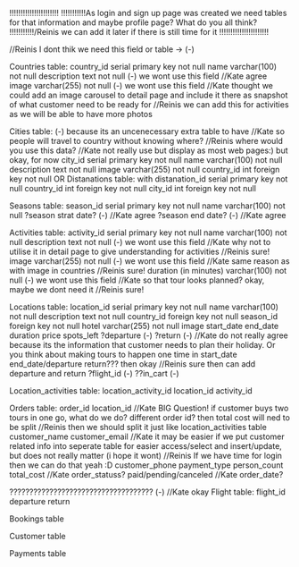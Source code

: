 !!!!!!!!!!!!!!!!!!!!!!
!!!!!!!!!!!As login and sign up page was created we need tables for that information and maybe profile page? What do you all think?
!!!!!!!!!!!/Reinis we can add it later if there is still time for it
!!!!!!!!!!!!!!!!!!!!!!

//Reinis I dont thik we need this field or table -> (-)

Countries table: 
    country_id serial primary key not null
    name varchar(100) not null
    description text not null (-) we wont use this field //Kate agree
    image varchar(255) not null (-) we wont use this field //Kate thought we could add an image carousel to detail page and include it there as snapshot of what customer need to be ready for //Reinis we can add this for activities as we will be able to have more photos

Cities table: (-) because its an uncenecessary extra table to have //Kate so people will travel to country without knowing where? //Reinis where would you use this data? //Kate not really use but display as most web pages:) but okay, for now
    city_id serial primary key not null
    name varchar(100) not null
    description text not null
    image varchar(255) not null
        country_id int foreign key not null       OR     Distanations table: with 
                                            distanation_id serial primary key not null
                                            country_id int foreign key not null
                                            city_id int foreign key not null

Seasons table:
    season_id serial primary key not null
    name varchar(100) not null
    ?season strat date? (-) //Kate agree
    ?season end date? (-) //Kate agree

Activities table:
    activity_id serial primary key not null
    name varchar(100) not null
    description text not null (-) we wont use this field //Kate why not to utilise it in detail page to give understanding for activities //Reinis sure!
    image varchar(255) not null (-) we wont use this field //Kate same reason as with image in countries //Reinis sure!
    duration (in minutes) varchar(100) not null (-) we wont use this field //Kate so that tour looks planned? okay, maybe we dont need it //Reinis sure!

Locations table:
    location_id serial primary key not null
    name varchar(100) not null
    description text not null
    country_id foreign key not null
    season_id foreign key not null
    hotel varchar(255) not null
    image
    start_date
    end_date
    duration
    price
    spots_left
    ?departure (-)
    ?return (-) //Kate do not really agree because its the information that customer needs to plan their holiday. Or you think about making tours to happen one time in start_date end_date/departure return??? then okay //Reinis sure then can add departure and return
    ?flight_id (-)
    ??in_cart (-)

Location_activities table:
    location_activity_id
    location_id
    activity_id

Orders table:
    order_id
    location_id //Kate BIG Question! if customer buys two tours in one go, what do we do? different order id? then total cost will ned to be split //Reinis then we should split it just like location_activities table
    customer_name
    customer_email //Kate it may be easier if we put customer related info into seperate table for easier access/select and insert/update, but does not really matter (i hope it wont) //Reinis If we have time for login then we can do that yeah :D
    customer_phone
    payment_type
    person_count
    total_cost
    //Kate order_statuss? paid/pending/canceled
    //Kate order_date?

???????????????????????????????????? (-) //Kate okay
Flight table:
    flight_id
    departure
    return

Bookings table

Customer table

Payments table
